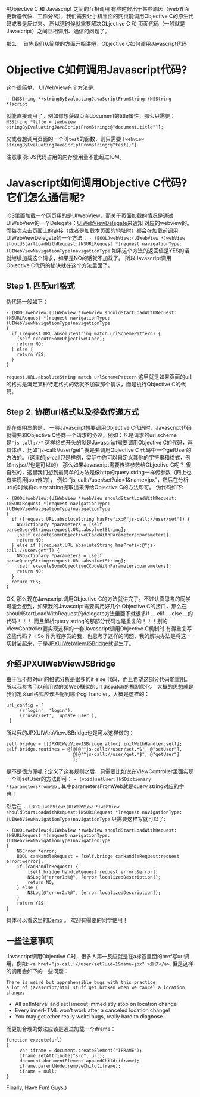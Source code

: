 #Objective C 和 Javascript 之间的互相调用
有些时候出于某些原因（web界面更新迭代快、工作分离），我们需要让手机里面的网页能调用Objective C的原生代码或者是反过来。
所以这时候就需要解决Objective C 和 页面代码（一般就是Javascript）之间互相调用、通信的问题了。

那么， 首先我们从简单的方面开始讲吧，Objective C如何调用Javascript代码

Objective C如何调用Javascript代码?
================================

这个很简单， UIWebView有个方法是:

```- (NSString *)stringByEvaluatingJavaScriptFromString:(NSString *)script```

就能直接调用了。例如你想获取页面document的title属性，那么只需要：
```NSString *title = [webview stringByEvaluatingJavaScriptFromString:@"document.title"]];```

又或者想调用页面的一个叫`test`的函数，则只需要
```[webview stringByEvaluatingJavaScriptFromString:@"test()"]```

注意事项: JS代码占用的内存使用量不能超过10M。

Javascript如何调用Objective C代码?它们怎么通信呢?
==============================================
iOS里面加载一个网页用的是UIWebView，而关于页面加载的情况是通过UIWebView的一个Delegate：[UIWebViewDelegate](https://developer.apple.com/library/ios/documentation/uikit/reference/UIWebViewDelegate_Protocol/Reference/Reference.html)来通知
对应的webview的。而每次点击页面上的链接（或者是加载本页面的地址时）都会在加载前调用UIWebViewDelegate的一个方法：
```- (BOOL)webView:(UIWebView *)webView shouldStartLoadWithRequest:(NSURLRequest *)request navigationType:(UIWebViewNavigationType)navigationType```
如果这个方法的返回值是YES的话就继续加载这个请求，如果是NO的话就不加载了。
所以Javascript调用Objective C代码的秘诀就在这个方法里面了。

Step 1. 匹配url格式
---------------------

伪代码一般如下：

    - (BOOL)webView:(UIWebView *)webView shouldStartLoadWithRequest:(NSURLRequest *)request navigationType:   (UIWebViewNavigationType)navigationType
    {
      if (request.URL.absoluteString match urlSchemePattern) {
        [self executeSomeObjectiveCCode];
        return NO;
      } else {
        return YES;
      }
    }


```request.URL.absoluteString match urlSchemePattern``` 这里就是如果页面的url的格式是满足某种特定格式的话就不加载那个请求，而是执行Objective C的代码。

Step 2. 协商url格式以及参数传递方式
------------------------------------

现在很明显的是， 一般Javascript想要调用Objective C代码时，Javascript代码就需要和Objective C协商一个请求的协议，例如：凡是请求的url scheme
是```"js-call://"``` 这样格式开头的就是Javascript需要调用Objective C的代码，再具体点，比如"js-call://user/get" 就是要调用Objective C
代码中一个getUser的方法的。（这里的js-call只是样例，实际中你可以自定义其他的字符串和格式，例如myjs:///也是可以的）
那么如果Javascript需要传递参数给Objective C呢？ 很自然的，这里我们想到最简单的方法是像http的query string一样传参数（网上也有实现用json传的），
例如:"js-call://user/set?uid=1&name=jpx"，然后在分析url的时候将query string提取出来传给Objective C的方法即可。
伪代码如下:

    - (BOOL)webView:(UIWebView *)webView shouldStartLoadWithRequest:(NSURLRequest *)request navigationType:(UIWebViewNavigationType)navigationType
    {
      if ([request.URL.absoluteString hasPrefix:@"js-call://user/set"]) {
        NSDictionary *parameters = [self parseQueryString:request.URL.absoluetString];
        [self executeSomeObjectiveCCodeWithParameters:parameters];
        return NO;
      } else if ([request.URL.absoluteString hasPrefix:@"js-call://user/get"]) {
        NSDictionary *parameters = [self parseQueryString:request.URL.absoluetString];
        [self executeSomeObjectiveCCodeWithParameters:parameters];
        return NO;
      }
      return YES;
    }

OK, 那么现在Javascript调用Objective C的方法就讲完了。不过认真思考的同学可能会想到，如果我的Javascript需要调用好几个
Objective C的接口，那么在shouldStartLoadWithRequest的delegate方法里面不就很多if ... elif ... else ...的代码！！！
而且解析query string的那部分代码也是重复的！！！别的ViewController要实现这样的一套Javascript调用Objective C机制时
有得重复写这些代码？！So 作为程序员的我，也思考了这样的问题，我的解决办法是将这一切封装起来，于是[JPXUIWebViewJSBridge](https://github.com/jianpx/JPXUIWebViewJSBridge)就诞生了。

介绍JPXUIWebViewJSBridge
-------------------------
由于我不想对url的格式分析是很多的if else 代码，而且希望这部分代码能重用。所以我参考了以前用过的某Web框架的url dispatch的机制优化。
大概的思想就是我们定义url格式应该匹配到哪个cgi handler，大概是这样的：

    url_config = [
         (r'login', 'login'),
         (r'user/set', 'update_user'),
     ]

所以我的JPXUIWebViewJSBridge也是可以这样做的：

    self.bridge = [[JPXUIWebViewJSBridge alloc] initWithHandler:self];
    self.bridge.routines = @[@[@"^js-call://user/set.*$", @"setUser"],
                             @[@"^js-call://user/get.*$", @"getUser"]
                             ];

是不是很方便呢？定义了这套规则之后，只需要比如说在ViewController里面实现一个叫setUser的方法即可：
```- (void)setUser:(NSDictionary *)parametersFromWeb``` , 其中parametersFromWeb就是query string对应的字典！

然后在
```- (BOOL)webView:(UIWebView *)webView shouldStartLoadWithRequest:(NSURLRequest *)request navigationType:(UIWebViewNavigationType)navigationType```
只需要这样写就可以了:

    - (BOOL)webView:(UIWebView *)webView shouldStartLoadWithRequest:(NSURLRequest *)request navigationType:(UIWebViewNavigationType)navigationType
    {
        NSError *error;
        BOOL canHandleRequest = [self.bridge canHandleRequest:request error:&error];
        if (canHandleRequest) {
            [self.bridge handleRequest:request error:&error];
            NSLog(@"error1:%@", [error localizedDescription]);
            return NO;
        } else {
            NSLog(@"error2:%@", [error localizedDescription]);
        }
        return YES;
    }

具体可以看这里的[Demo](https://github.com/jianpx/JPXUIWebViewJSBridge/tree/master/Demo) 。 欢迎有需要的同学使用！


一些注意事项
--------------
Javascript调用Objective C时，很多人第一反应就是在a标签里面的href写url调用，例如:
```<a href="js-call://user/set?uid=1&name=jpx" >测试</a>```, 但是这样的调用会如下的一些问题：
```
There is weird but apprehensible bugs with this practice:
a lot of javascript/html stuff get broken when we cancel a location change:
```

* All setInterval and setTimeout immediatly stop on location change
* Every innerHTML won’t work after a canceled location change!
* You may get other really weird bugs, really hard to diagnose...

而更加合理的做法应该是通过加载一个iframe：

    function execute(url)
    {
         var iframe = document.createElement("IFRAME");
         iframe.setAttribute("src", url);
         document.documentElement.appendChild(iframe);
         iframe.parentNode.removeChild(iframe);
         iframe = null;
    }

Finally, Have Fun! Guys:)
